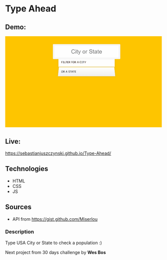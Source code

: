# Type Ahead
## Demo:
![Demo](demo/demo.gif)
## Live:
https://sebastianjuszczynski.github.io/Type-Ahead/
## Technologies
- HTML
- CSS
- JS
## Sources
- API from https://gist.github.com/Miserlou
### Description
Type USA City or State to check a population :) 


Next project from 30 days challenge by **Wes Bos**